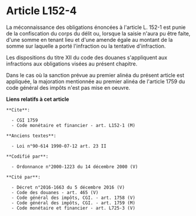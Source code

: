 # Article L152-4

La méconnaissance des obligations énoncées à l'article L. 152-1 est punie de la confiscation du corps du délit ou, lorsque la
saisie n'aura pu être faite, d'une somme en tenant lieu et d'une amende égale au montant de la somme sur laquelle a porté
l'infraction ou la tentative d'infraction.

Les dispositions du titre XII du code des douanes s'appliquent aux infractions aux obligations visées au présent chapitre.

Dans le cas où la sanction prévue au premier alinéa du présent article est appliquée, la majoration mentionnée au premier
alinéa de l'article 1759 du code général des impôts n'est pas mise en oeuvre.

**Liens relatifs à cet article**

	**Cite**:

	  - CGI 1759
	  - Code monétaire et financier - art. L152-1 (M)

	**Anciens textes**:

	  - Loi n°90-614 1990-07-12 art. 23 II

	**Codifié par**:

	  - Ordonnance n°2000-1223 du 14 décembre 2000 (V)

	**Cité par**:

	  - Décret n°2016-1663 du 5 décembre 2016 (V)
	  - Code des douanes - art. 465 (V)
	  - Code général des impôts, CGI. - art. 1758 (V)
	  - Code général des impôts, CGI. - art. 1759 (M)
	  - Code monétaire et financier - art. L725-3 (V)

